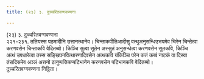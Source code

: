 ```yaml
---
title: (२३) ३. दुच्‍चरितवग्गवण्णना

---
```

(२३) ३. दुच्‍चरितवग्गवण्णना  
२२१-२३१. ततियस्स पठमादीनि उत्तानत्थानेव। चिन्ताकवीतिआदीसु वत्थुअनुसन्धिउभयमेव चिरेन चिन्तेत्वा करणवसेन चिन्ताकवि वेदितब्बो। किञ्‍चि सुत्वा सुतेन अस्सुतं अनुसन्धेत्वा करणवसेन सुतकवि, किञ्‍चि अत्थं उपधारेत्वा तस्स सङ्खिपनवित्थारणादिवसेन अत्थकवि यंकिञ्‍चि परेन कतं कब्बं नाटकं वा दिस्वा तंसदिसमेव अञ्‍ञं अत्तनो ठानुप्पत्तिकप्पटिभानेन करणवसेन पटिभानकवि वेदितब्बो।  
दुच्‍चरितवग्गवण्णना निट्ठिता।  